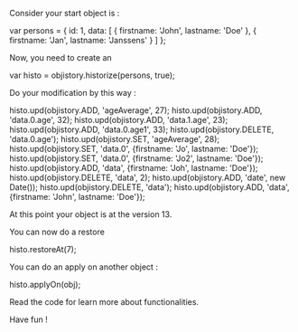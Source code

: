 Consider your start object is :

var persons = {
    id: 1,
    data: [
        {
            firstname: 'John',
            lastname: 'Doe'
        },
        {
            firstname: 'Jan',
            lastname: 'Janssens'
        }
    ]
};

Now, you need to create an 

var histo = objistory.historize(persons, true);

Do your modification by this way :

histo.upd(objistory.ADD, 'ageAverage', 27);
histo.upd(objistory.ADD, 'data.0.age', 32);
histo.upd(objistory.ADD, 'data.1.age', 23);
histo.upd(objistory.ADD, 'data.0.age1', 33);
histo.upd(objistory.DELETE, 'data.0.age');
histo.upd(objistory.SET, 'ageAverage', 28);
histo.upd(objistory.SET, 'data.0', {firstname: 'Jo', lastname: 'Doe'});
histo.upd(objistory.SET, 'data.0', {firstname: 'Jo2', lastname: 'Doe'});
histo.upd(objistory.ADD, 'data', {firstname: 'Joh', lastname: 'Doe'});
histo.upd(objistory.DELETE, 'data', 2);
histo.upd(objistory.ADD, 'date', new Date());
histo.upd(objistory.DELETE, 'data');
histo.upd(objistory.ADD, 'data', {firstname: 'John', lastname: 'Doe'});

At this point your object is at the version 13.

You can now do a restore 

histo.restoreAt(7);

You can do an apply on another object :

histo.applyOn(obj);
       
Read the code for learn more about functionalities.

Have fun !       